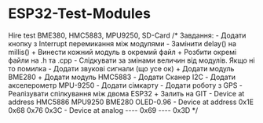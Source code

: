 # ESP32-Test-Modules
Hire test BME380, HMC5883, MPU9250, SD-Card
/*
    Завдання:
    - Додати кнопку з Interrupt перемикання між модулями
    - Замінити delay() на millis()
        + Винести кожний модуль в окремий файл
        + Розбити окремі файли на .h та .cpp
    - Слідкувати за змінами величин від модулів. Якщо ні то помилка
    - Додати звукові сигнали (що усе ок)
        + Додати модуль BME280
        + Додати модуль HMC5883
    - Додати Сканер I2C
    - Додати акселерометр MPU-9250
    - Додати сімкарту
    - Додати роботу з GPS
    - Реалізувати спілкування між двома ESP32 
        + Залить на GIT
    - Device at address HMC5886 MPU9250  BME280  OLED-0.96
    - Device at address  0x1E    0x68     0x76     0x3C
    - Device at analog   ----    0x69     ----     0x3D
*/
